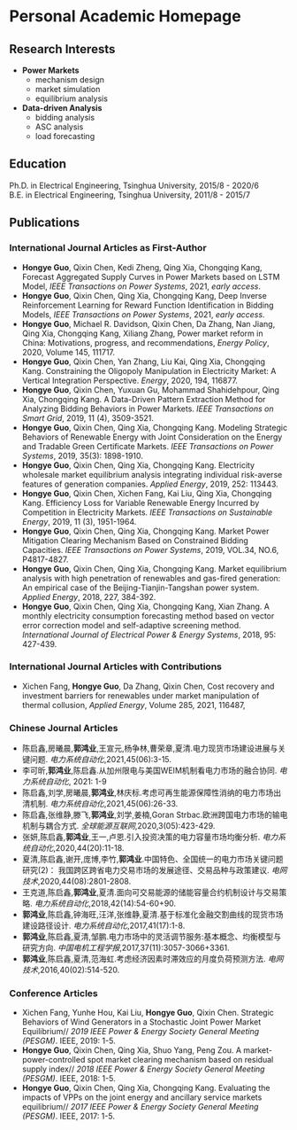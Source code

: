 # Personal Academic Homepage

## Research Interests

- **Power Markets** 
  - mechanism design
  - market simulation
  - equilibrium analysis  
- **Data-driven Analysis**
  - bidding analysis
  - ASC analysis
  - load forecasting


## Education

Ph.D. in Electrical Engineering, Tsinghua University, 2015/8 - 2020/6 <br/>
B.E. in Electrical Engineering, Tsinghua University, 2011/8 - 2015/7 <br/>

## Publications
### International Journal Articles as First-Author 
- **Hongye Guo**, Qixin Chen, Kedi Zheng, Qing Xia, Chongqing Kang, 
  Forecast Aggregated Supply Curves in Power Markets based on LSTM Model,
  _IEEE Transactions on Power Systems_, 2021, _early access_.
- **Hongye Guo**, Qixin Chen, Qing Xia, Chongqing Kang,
  Deep Inverse Reinforcement Learning for Reward Function Identification in Bidding Models, 
  _IEEE Transactions on Power Systems_, 2021, _early access_.
- **Hongye Guo**, Michael R. Davidson, Qixin Chen, Da Zhang, Nan Jiang, Qing Xia, Chongqing Kang, Xiliang Zhang,
  Power market reform in China: Motivations, progress, and recommendations,
  _Energy Policy_, 2020, Volume 145, 111717.
- **Hongye Guo**, Qixin Chen, Yan Zhang, Liu Kai, Qing Xia, Chongqing Kang.
  Constraining the Oligopoly Manipulation in Electricity Market: A Vertical Integration Perspective. 
  _Energy_, 2020, 194, 116877.
- **Hongye Guo**, Qixin Chen, Yuxuan Gu, Mohammad Shahidehpour, Qing Xia, Chongqing Kang. A Data-Driven 
  Pattern Extraction Method for Analyzing Bidding Behaviors in Power Markets. 
  _IEEE Transactions on Smart Grid_, 2019, 11 (4), 3509-3521.
- **Hongye Guo**, Qixin Chen, Qing Xia, Chongqing Kang. 
  Modeling Strategic Behaviors of Renewable Energy with Joint Consideration on the Energy and Tradable Green Certificate Markets. 
  _IEEE Transactions on Power Systems_, 2019, 35(3): 1898-1910.
- **Hongye Guo**, Qixin Chen, Qing Xia, Chongqing Kang. 
  Electricity wholesale market equilibrium analysis integrating individual risk-averse features of generation companies. 
  _Applied Energy_, 2019, 252: 113443. 
- **Hongye Guo**, Qixin Chen, Xichen Fang, Kai Liu, Qing Xia, Chongqing Kang. 
  Efficiency Loss for Variable Renewable Energy Incurred by Competition in Electricity Markets. 
  _IEEE Transactions on Sustainable Energy_, 2019, 11 (3), 1951-1964.   
- **Hongye Guo**, Qixin Chen, Qing Xia, Chongqing Kang. 
  Market Power Mitigation Clearing Mechanism Based on Constrained Bidding Capacities. 
  _IEEE Transactions on Power Systems_, 2019, VOL.34, NO.6, P4817-4827.
- **Hongye Guo**, Qixin Chen, Qing Xia, Chongqing Kang. 
  Market equilibrium analysis with high penetration of renewables and gas-fired generation:
  An empirical case of the Beijing-Tianjin-Tangshan power system. 
  _Applied Energy_, 2018, 227, 384-392.
- **Hongye Guo**, Qixin Chen, Qing Xia, Chongqing Kang, Xian Zhang.
  A monthly electricity consumption forecasting method based on vector error correction model and self-adaptive screening method. 
  _International Journal of Electrical Power & Energy Systems_, 2018, 95: 427-439. 

### International Journal Articles with Contributions 
- Xichen Fang, **Hongye Guo**, Da Zhang, Qixin Chen,
  Cost recovery and investment barriers for renewables under market manipulation of thermal collusion,
  _Applied Energy_, Volume 285, 2021, 116487,

### Chinese Journal Articles
- 陈启鑫,房曦晨,**郭鸿业**,王宣元,杨争林,曹荣章,夏清.电力现货市场建设进展与关键问题.
  _电力系统自动化_,2021,45(06):3-15.
- 李可昕,**郭鸿业**,陈启鑫.从加州限电与美国WEIM机制看电力市场的融合协同.
  _电力系统自动化_, 2021: 1-9
- 陈启鑫,刘学,房曦晨,**郭鸿业**,林庆标.考虑可再生能源保障性消纳的电力市场出清机制.
  _电力系统自动化_,2021,45(06):26-33.
- 陈启鑫,张维静,滕飞,**郭鸿业**,刘学,姜楠,Goran Strbac.欧洲跨国电力市场的输电机制与耦合方式.
  _全球能源互联网_,2020,3(05):423-429.
- 张妍,陈启鑫,**郭鸿业**,王一,卢恩.引入投资决策的电力容量市场均衡分析.
  _电力系统自动化_,2020,44(20):11-18.
- 夏清,陈启鑫,谢开,庞博,李竹,**郭鸿业**.中国特色、全国统一的电力市场关键问题研究(2)：
  我国跨区跨省电力交易市场的发展途径、交易品种与政策建议.
  _电网技术_,2020,44(08):2801-2808.
- 王克道,陈启鑫,**郭鸿业**,夏清.面向可交易能源的储能容量合约机制设计与交易策略.
  _电力系统自动化_,2018,42(14):54-60+90.
- **郭鸿业**,陈启鑫,钟海旺,汪洋,张维静,夏清.基于标准化金融交割曲线的现货市场建设路径设计.
  _电力系统自动化_,2017,41(17):1-8.
- **郭鸿业**,陈启鑫,夏清,邹鹏.电力市场中的灵活调节服务:基本概念、均衡模型与研究方向.
  _中国电机工程学报_,2017,37(11):3057-3066+3361.
- **郭鸿业**,陈启鑫,夏清,范海虹.考虑经济因素时滞效应的月度负荷预测方法.
  _电网技术_,2016,40(02):514-520.

### Conference Articles
- Xichen Fang, Yunhe Hou, Kai Liu, **Hongye Guo**, Qixin Chen. 
  Strategic Behaviors of Wind Generators in a Stochastic Joint Power Market Equilibrium//
  _2019 IEEE Power & Energy Society General Meeting (PESGM)_. IEEE, 2019: 1-5.
- **Hongye Guo**, Qixin Chen, Qing Xia, Shuo Yang, Peng Zou. 
  A market-power-controlled spot market clearing mechanism based on residual supply index//
  _2018 IEEE Power & Energy Society General Meeting (PESGM)_. IEEE, 2018: 1-5.  
- **Hongye Guo**, Qixin Chen, Qing Xia, Chongqing Kang. 
  Evaluating the impacts of VPPs on the joint energy and ancillary service markets equilibrium//
  _2017 IEEE Power & Energy Society General Meeting (PESGM)_. IEEE, 2017: 1-5.
